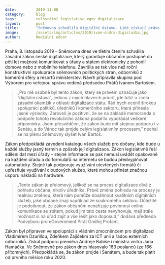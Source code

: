 ```yaml
---
date:         2019-11-08
category:     blog
tags:         celostátní legislativa egov digitalizace  
layout:       post
title:        "Sněmovna schválila digitální ústavu. Lidé získají právo komunikovat se státem přes internet"
image:        /assets/img/articles/2019/ivan-ondra-digisluzba.jpg
author:       Mediální odbor
---
```


Praha, 8. listopadu 2019 – Sněmovna dnes ve třetím čtením schválila zásadní zákon české digitalizace, který garantuje občanům postupně do pěti let možnost komunikovat s úřady a státem elektronicky z pohodlí domova nebo z mobilního telefonu. Završila se tak více než roční konstruktivní spolupráce sněmovních politických stran, odborníků z komerční sféry a resortů ministerstev. Návrh připravila skupina pod Výborem pro veřejnou správu vedená předsedou Pirátů Ivanem Bartošem.

> „Pro mě osobně byl tento zákon, který se právem označuje jako “digitální ústava”, jednou z mých hlavních priorit, jde totiž o zcela zásadní okamžik v oblasti digitalizace státu. Rád bych ocenil širokou spolupráci politiků, úředníků i komerčního sektoru, která přinesla jasné výsledky. Zároveň je pozitivní, že se na základě memoranda o podpoře tohoto revolučního zákona podařilo vypořádat veškeré připomínky. Jsem přesvědčen, že zákon bude mít stejnou podporu i v Senátu, a do Vánoc tak projde celým legislativním procesem,” nechal se na plénu Sněmovny slyšet Ivan Bartoš. 

Zákon předpokládá zavedení katalogu všech služeb pro občany, kde bude u každé služby jasný termín a způsob její digitalizace. Zákon legislativně řeší sdílení dat mezi úřady – stejné informace se pak nemusí uvádět opakovaně na každém úřadu a do formulářů na internetu se budou předvyplňovat automaticky. Stejně tak podporuje využívání otevřených formátů či upřesňuje využívání cloudových služeb, které mohou přinést značnou úsporu nákladů na hardware.

> „Tento zákon je přelomový, jelikož se na proces digitalizace dívá z pohledu občana, nikoliv úředníka. Právě změna pohledu na procesy je reálnou změnou, která nám pomůže dosáhnout kvalitních digitálních služeb, jaké občané znají například ze soukromého sektoru. Důležité je podotknout, že zákon občanům nenařizuje povinnost online komunikace se státem, pokud jim tato cesta nevyhovuje, mají stále možnost si na úřad zajít a vše řešit jako doposud,” dodává předseda Podvýboru pro eGovernment Pirát Ondřej Profant.

Zákon byl připraven ve spolupráci s vládním zmocněncem pro digitalizaci Vladimírem Dzurillou, Zdeňkem Zajíčekm za ICT unii a řadou externích odborníků. Získal podporu premiéra Andreje Babiše i ministra vnitra Jana Hamáčka. Ve Sněmovně pro zákon dnes hlasovalo 163 poslanců (ze 166 přítomných). Předpokládá se, že zákon projde i Senátem, a bude tak platit od prvního měsíce roku 2020.